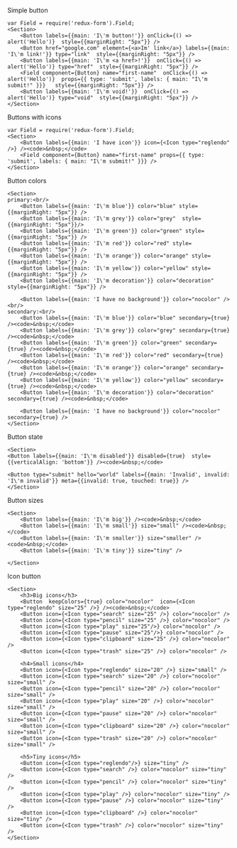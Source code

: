 Simple button

    var Field = require('redux-form').Field;
    <Section>
        <Button labels={{main: 'I\'m button!'}} onClick={() => alert('Hello')}  style={{marginRight: "5px"}} />
        <Button href="google.com" element={<a>Im' link</a>} labels={{main: 'I\'m link!'}} type="link"  style={{marginRight: "5px"}} />
        <Button labels={{main: 'I\'m <a href>!'}}  onClick={() => alert('Hello')} type="href"  style={{marginRight: "5px"}} />
        <Field component={Button} name="first-name"  onClick={() => alert('Hello')}  props={{ type: 'submit', labels: { main: "I\'m submit!" }}}   style={{marginRight: "5px"}} />
        <Button labels={{main: 'I\'m void!'}}  onClick={() => alert('Hello')} type="void"  style={{marginRight: "5px"}} />
    </Section>

Buttons with icons

    var Field = require('redux-form').Field;
    <Section>
        <Button labels={{main: 'I have icon'}} icon={<Icon type="reglendo" />} /><code>&nbsp;</code>
        <Field component={Button} name="first-name" props={{ type: 'submit', labels: { main: "I\'m submit!" }}} />
    </Section>

Button colors

    <Section>
    primary:<br/>
        <Button labels={{main: 'I\'m blue'}} color="blue" style={{marginRight: "5px"}} />
        <Button labels={{main: 'I\'m grey'}} color="grey"  style={{marginRight: "5px"}}/>
        <Button labels={{main: 'I\'m green'}} color="green" style={{marginRight: "5px"}} />
        <Button labels={{main: 'I\'m red'}} color="red" style={{marginRight: "5px"}} />
        <Button labels={{main: 'I\'m orange'}} color="orange" style={{marginRight: "5px"}} />
        <Button labels={{main: 'I\'m yellow'}} color="yellow" style={{marginRight: "5px"}} />
        <Button labels={{main: 'I\'m decoration'}} color="decoration" style={{marginRight: "5px"}} />

        <Button labels={{main: 'I have no background'}} color="nocolor" /><br/>
    secondary:<br/>
        <Button labels={{main: 'I\'m blue'}} color="blue" secondary={true} /><code>&nbsp;</code>
        <Button labels={{main: 'I\'m grey'}} color="grey" secondary={true} /><code>&nbsp;</code>
        <Button labels={{main: 'I\'m green'}} color="green" secondary={true} /><code>&nbsp;</code>
        <Button labels={{main: 'I\'m red'}} color="red" secondary={true} /><code>&nbsp;</code>
        <Button labels={{main: 'I\'m orange'}} color="orange" secondary={true} /><code>&nbsp;</code>
        <Button labels={{main: 'I\'m yellow'}} color="yellow" secondary={true} /><code>&nbsp;</code>
        <Button labels={{main: 'I\'m decoration'}} color="decoration" secondary={true} /><code>&nbsp;</code>

        <Button labels={{main: 'I have no background'}} color="nocolor" secondary={true} />
    </Section>

Button state

    <Section>
    <Button labels={{main: 'I\'m disabled'}} disabled={true}  style={{verticalAlign: 'bottom'}} /><code>&nbsp;</code>

    <Button type="submit" hello="world" labels={{main: 'Invalid', invalid: 'I\'m invalid'}} meta={{invalid: true, touched: true}} />
    </Section>

Button sizes

    <Section>
        <Button labels={{main: 'I\'m big'}} /><code>&nbsp;</code>
        <Button labels={{main: 'I\'m small'}} size="small" /><code>&nbsp;</code>
        <Button labels={{main: 'I\'m smaller'}} size="smaller" /><code>&nbsp;</code>
        <Button labels={{main: 'I\'m tiny'}} size="tiny" />

    </Section>

Icon button

    <Section>
        <h3>Big icons</h3>
        <Button  keepColors={true} color="nocolor"  icon={<Icon type="reglendo" size="25" />} /><code>&nbsp;</code>
        <Button icon={<Icon type="search" size="25" />} color="nocolor" />
        <Button icon={<Icon type="pencil" size="25" />} color="nocolor" />
        <Button icon={<Icon type="play" size="25"/>} color="nocolor" />
        <Button icon={<Icon type="pause" size="25"/>} color="nocolor" />
        <Button icon={<Icon type="clipboard" size="25" />} color="nocolor" />
        <Button icon={<Icon type="trash" size="25" />} color="nocolor" />

        <h4>Small icons</h4>
        <Button icon={<Icon type="reglendo" size="20" />} size="small" />
        <Button icon={<Icon type="search" size="20" />} color="nocolor" size="small" />
        <Button icon={<Icon type="pencil" size="20" />} color="nocolor" size="small" />
        <Button icon={<Icon type="play" size="20" />} color="nocolor" size="small" />
        <Button icon={<Icon type="pause" size="20" />} color="nocolor" size="small" />
        <Button icon={<Icon type="clipboard" size="20" />} color="nocolor" size="small" />
        <Button icon={<Icon type="trash" size="20" />} color="nocolor" size="small" />

        <h5>Tiny icons</h5>
        <Button icon={<Icon type="reglendo"/>} size="tiny" />
        <Button icon={<Icon type="search" />} color="nocolor" size="tiny" />
        <Button icon={<Icon type="pencil" />} color="nocolor" size="tiny" />
        <Button icon={<Icon type="play" />} color="nocolor" size="tiny" />
        <Button icon={<Icon type="pause" />} color="nocolor" size="tiny" />
        <Button icon={<Icon type="clipboard" />} color="nocolor" size="tiny" />
        <Button icon={<Icon type="trash" />} color="nocolor" size="tiny" />
    </Section>
